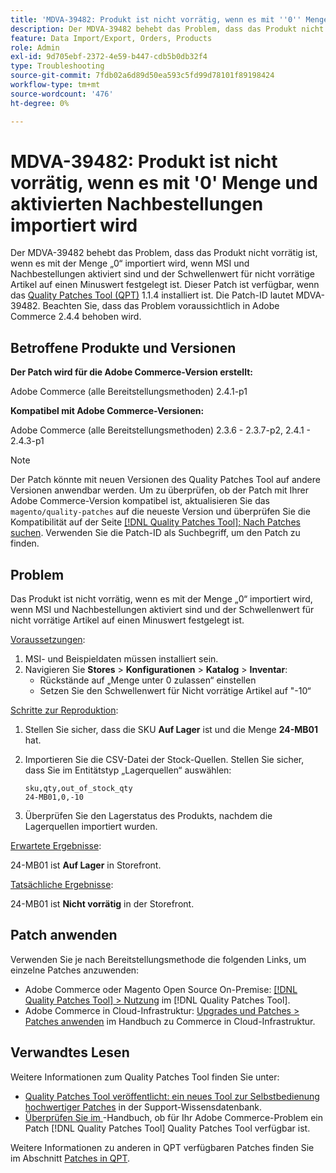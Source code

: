```yaml
---
title: 'MDVA-39482: Produkt ist nicht vorrätig, wenn es mit ''0'' Menge und aktivierten Nachbestellungen importiert wird'
description: Der MDVA-39482 behebt das Problem, dass das Produkt nicht vorrätig ist, wenn es mit der Menge „0“ importiert wird, wenn MSI und Nachbestellungen aktiviert sind und der Schwellenwert für nicht vorrätige Artikel auf einen Minuswert festgelegt ist. Dieser Patch ist verfügbar, wenn das [Quality Patches Tool (QPT)](https://experienceleague.adobe.com/de/docs/commerce-operations/tools/quality-patches-tool/quality-patches-tool-to-self-serve-quality-patches) 1.1.4 installiert ist. Die Patch-ID lautet MDVA-39482. Beachten Sie, dass das Problem voraussichtlich in Adobe Commerce 2.4.4 behoben wird.
feature: Data Import/Export, Orders, Products
role: Admin
exl-id: 9d705ebf-2372-4e59-b447-cdb5b0db32f4
type: Troubleshooting
source-git-commit: 7fdb02a6d89d50ea593c5fd99d78101f89198424
workflow-type: tm+mt
source-wordcount: '476'
ht-degree: 0%

---
```


# MDVA-39482: Produkt ist nicht vorrätig, wenn es mit &#39;0&#39; Menge und aktivierten Nachbestellungen importiert wird

Der MDVA-39482 behebt das Problem, dass das Produkt nicht vorrätig ist, wenn es mit der Menge „0“ importiert wird, wenn MSI und Nachbestellungen aktiviert sind und der Schwellenwert für nicht vorrätige Artikel auf einen Minuswert festgelegt ist. Dieser Patch ist verfügbar, wenn das [Quality Patches Tool (QPT)](https://experienceleague.adobe.com/de/docs/commerce-operations/tools/quality-patches-tool/quality-patches-tool-to-self-serve-quality-patches) 1.1.4 installiert ist. Die Patch-ID lautet MDVA-39482. Beachten Sie, dass das Problem voraussichtlich in Adobe Commerce 2.4.4 behoben wird.

## Betroffene Produkte und Versionen

**Der Patch wird für die Adobe Commerce-Version erstellt:**

Adobe Commerce (alle Bereitstellungsmethoden) 2.4.1-p1

**Kompatibel mit Adobe Commerce-Versionen:**

Adobe Commerce (alle Bereitstellungsmethoden) 2.3.6 - 2.3.7-p2, 2.4.1 - 2.4.3-p1

>[!NOTE]
>
>Der Patch könnte mit neuen Versionen des Quality Patches Tool auf andere Versionen anwendbar werden. Um zu überprüfen, ob der Patch mit Ihrer Adobe Commerce-Version kompatibel ist, aktualisieren Sie das `magento/quality-patches` auf die neueste Version und überprüfen Sie die Kompatibilität auf der Seite [[!DNL Quality Patches Tool]: Nach Patches suchen](https://experienceleague.adobe.com/de/docs/commerce-operations/tools/quality-patches-tool/quality-patches-tool-to-self-serve-quality-patches). Verwenden Sie die Patch-ID als Suchbegriff, um den Patch zu finden.

## Problem

Das Produkt ist nicht vorrätig, wenn es mit der Menge „0“ importiert wird, wenn MSI und Nachbestellungen aktiviert sind und der Schwellenwert für nicht vorrätige Artikel auf einen Minuswert festgelegt ist.

<u>Voraussetzungen</u>:

1. MSI- und Beispieldaten müssen installiert sein.
1. Navigieren Sie **Stores** > **Konfigurationen** > **Katalog** > **Inventar**:
   * Rückstände auf „Menge unter 0 zulassen“ einstellen
   * Setzen Sie den Schwellenwert für Nicht vorrätige Artikel auf &quot;-10“

<u>Schritte zur Reproduktion</u>:

1. Stellen Sie sicher, dass die SKU **Auf Lager** ist und die Menge **24-MB01** hat.
1. Importieren Sie die CSV-Datei der Stock-Quellen. Stellen Sie sicher, dass Sie im Entitätstyp „Lagerquellen“ auswählen:

   ```code panel
   sku,qty,out_of_stock_qty
   24-MB01,0,-10
   ```

1. Überprüfen Sie den Lagerstatus des Produkts, nachdem die Lagerquellen importiert wurden.

<u>Erwartete Ergebnisse</u>:

24-MB01 ist **Auf Lager** in Storefront.

<u>Tatsächliche Ergebnisse</u>:

24-MB01 ist **Nicht vorrätig** in der Storefront.

## Patch anwenden

Verwenden Sie je nach Bereitstellungsmethode die folgenden Links, um einzelne Patches anzuwenden:

* Adobe Commerce oder Magento Open Source On-Premise: [[!DNL Quality Patches Tool] > Nutzung](/help/tools/quality-patches-tool/usage.md) im [!DNL Quality Patches Tool].
* Adobe Commerce in Cloud-Infrastruktur: [Upgrades und Patches > Patches anwenden](https://experienceleague.adobe.com/docs/commerce-cloud-service/user-guide/develop/upgrade/apply-patches.html?lang=de) im Handbuch zu Commerce in Cloud-Infrastruktur.

## Verwandtes Lesen

Weitere Informationen zum Quality Patches Tool finden Sie unter:

* [Quality Patches Tool veröffentlicht: ein neues Tool zur Selbstbedienung hochwertiger Patches](https://experienceleague.adobe.com/de/docs/commerce-operations/tools/quality-patches-tool/quality-patches-tool-to-self-serve-quality-patches) in der Support-Wissensdatenbank.
* [Überprüfen Sie im ](/help/tools/quality-patches-tool/patches-available-in-qpt/check-patch-for-magento-issue-with-magento-quality-patches.md)-Handbuch, ob für Ihr Adobe Commerce-Problem ein Patch [!DNL Quality Patches Tool] Quality Patches Tool verfügbar ist.

Weitere Informationen zu anderen in QPT verfügbaren Patches finden Sie im Abschnitt [Patches in QPT](https://experienceleague.adobe.com/tools/commerce-quality-patches/index.html?lang=de).
